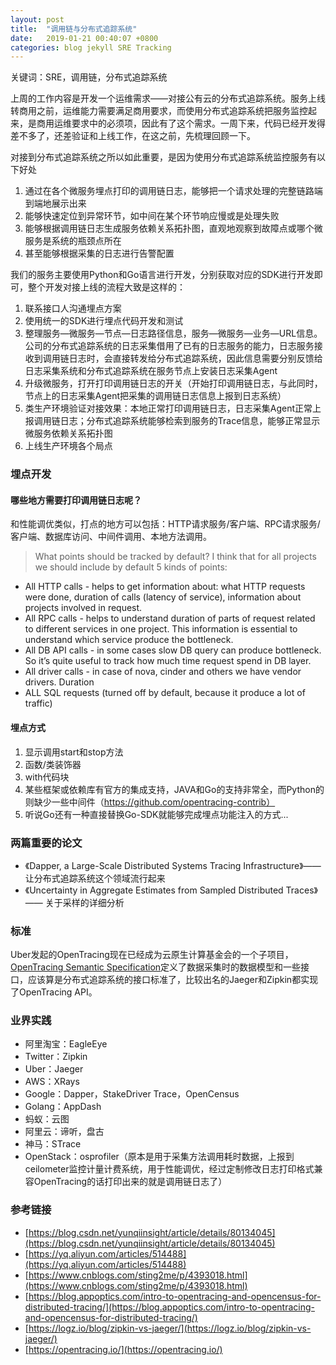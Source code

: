 ```yaml
---
layout: post
title:  "调用链与分布式追踪系统"
date:   2019-01-21 00:40:07 +0800
categories: blog jekyll SRE Tracking
---
```

关键词：SRE，调用链，分布式追踪系统

上周的工作内容是开发一个运维需求——对接公有云的分布式追踪系统。服务上线转商用之前，运维能力需要满足商用要求，而使用分布式追踪系统把服务监控起来，是商用运维要求中的必须项，因此有了这个需求。一周下来，代码已经开发得差不多了，还差验证和上线工作，在这之前，先梳理回顾一下。

对接到分布式追踪系统之所以如此重要，是因为使用分布式追踪系统监控服务有以下好处
1. 通过在各个微服务埋点打印的调用链日志，能够把一个请求处理的完整链路端到端地展示出来
2. 能够快速定位到异常环节，如中间在某个环节响应慢或是处理失败
3. 能够根据调用链日志生成服务依赖关系拓扑图，直观地观察到故障点或哪个微服务是系统的瓶颈点所在
4. 甚至能够根据采集的日志进行告警配置

我们的服务主要使用Python和Go语言进行开发，分别获取对应的SDK进行开发即可，整个开发对接上线的流程大致是这样的：
1. 联系接口人沟通埋点方案
2. 使用统一的SDK进行埋点代码开发和测试
3. 整理服务—微服务—节点—日志路径信息，服务—微服务—业务—URL信息。公司的分布式追踪系统的日志采集借用了已有的日志服务的能力，日志服务接收到调用链日志时，会直接转发给分布式追踪系统，因此信息需要分别反馈给日志采集系统和分布式追踪系统在服务节点上安装日志采集Agent
4. 升级微服务，打开打印调用链日志的开关（开始打印调用链日志，与此同时，节点上的日志采集Agent把采集的调用链日志信息上报到日志系统）
5. 类生产环境验证对接效果：本地正常打印调用链日志，日志采集Agent正常上报调用链日志；分布式追踪系统能够检索到服务的Trace信息，能够正常显示微服务依赖关系拓扑图
6. 上线生产环境各个局点

### 埋点开发

#### 哪些地方需要打印调用链日志呢？
和性能调优类似，打点的地方可以包括：HTTP请求服务/客户端、RPC请求服务/客户端、数据库访问、中间件调用、本地方法调用。
> What points should be tracked by default?
I think that for all projects we should include by default 5 kinds of points:
* All HTTP calls - helps to get information about: what HTTP requests were done, duration of calls (latency of service), information about projects involved in request.
* All RPC calls - helps to understand duration of parts of request related to different services in one project. This information is essential to understand which service produce the bottleneck.
* All DB API calls - in some cases slow DB query can produce bottleneck. So it’s quite useful to track how much time request spend in DB layer.
* All driver calls - in case of nova, cinder and others we have vendor drivers. Duration
* ALL SQL requests (turned off by default, because it produce a lot of traffic)

#### 埋点方式
1. 显示调用start和stop方法
2. 函数/类装饰器
3. with代码块
4. 某些框架或依赖库有官方的集成支持，JAVA和Go的支持非常全，而Python的则缺少一些中间件（https://github.com/opentracing-contrib）
5. 听说Go还有一种直接替换Go-SDK就能够完成埋点功能注入的方式...

### 两篇重要的论文
* 《Dapper, a Large-Scale Distributed Systems Tracing Infrastructure》—— 让分布式追踪系统这个领域流行起来
* 《Uncertainty in Aggregate Estimates from Sampled Distributed Traces》—— 关于采样的详细分析

### 标准
Uber发起的OpenTracing现在已经成为云原生计算基金会的一个子项目，[OpenTracing Semantic Specification](https://github.com/opentracing/specification/blob/master/specification.md)定义了数据采集时的数据模型和一些接口，应该算是分布式追踪系统的接口标准了，比较出名的Jaeger和Zipkin都实现了OpenTracing API。

### 业界实践
* 阿里淘宝：EagleEye
* Twitter：Zipkin
* Uber：Jaeger
* AWS：XRays
* Google：Dapper，StakeDriver Trace，OpenCensus
* Golang：AppDash
* 蚂蚁：云图
* 阿里云：谛听，盘古
* 神马：STrace
* OpenStack：osprofiler（原本是用于采集方法调用耗时数据，上报到ceilometer监控计量计费系统，用于性能调优，经过定制修改日志打印格式兼容OpenTracing的话打印出来的就是调用链日志了）

### 参考链接
* [https://blog.csdn.net/yunqiinsight/article/details/80134045](https://blog.csdn.net/yunqiinsight/article/details/80134045)
* [https://yq.aliyun.com/articles/514488](https://yq.aliyun.com/articles/514488)
* [https://www.cnblogs.com/sting2me/p/4393018.html](https://www.cnblogs.com/sting2me/p/4393018.html)
* [https://blog.appoptics.com/intro-to-opentracing-and-opencensus-for-distributed-tracing/](https://blog.appoptics.com/intro-to-opentracing-and-opencensus-for-distributed-tracing/)
* [https://logz.io/blog/zipkin-vs-jaeger/](https://logz.io/blog/zipkin-vs-jaeger/)
* [https://opentracing.io/](https://opentracing.io/)
